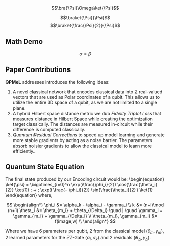 

$$\newcommand{\ket}[1]{\left|{#1}\right\rangle}$$
$$\newcommand{\bra}[1]{\left\langle{#1}\right|}$$
$$\bra{\Psi}\Omega\ket{\Psi}$$

$$\newcommand{\braket}[2]{\left\langle{#1}\middle|{#2}\right\rangle}$$
$$\braket{\Psi}{\Psi}$$
$$\braket{\frac{\Psi}{2}}{\Psi}$$

## Math Demo
$$ \alpha = \beta $$

## Paper Contributions
**QPMeL** addresses introduces the following ideas: 
1. A novel classical network that encodes classical data into 2 real-valued vectors that are used as Polar coordinates of a qubit. This allows us to utilize the entire 3D space of a qubit, as we are not limited to a single plane.
2. A hybrid Hilbert space distance metric we dub *Fidelity Triplet Loss* that measures distance in Hilbert Space while creating the optimization target classically. The distances are measured in-circuit while their difference is computed classically.
3. *Quantum Residual Corrections* to speed up model learning and generate more stable gradients by acting as a noise barrier. The parameters absorb noisier gradients to allow the classical model to learn more efficiently.


## Quantum State Equation

The final state produced by our Encoding circuit would be:
\begin{equation}
   \ket{\psi} = \bigotimes_{i=0}^n \exp(i\frac{\phi_i}{2}) \cos{\frac{\theta_i}{2}} \ket{0} \; + \; \exp(i \frac{- \phi_i}{2}) \sin{\frac{\theta_i}{2}} \ket{1} 
\end{equation}
where,

$$
\begin{align*}
    \phi_i &= \alpha_k - \alpha_i - \gamma_i \\
    k &= (n+i)\mod (n+1) 
    \theta_i &= \theta_{m_i} + \theta_{\Delta_i} \quad | \quad \gamma_i = \gamma_{m_i} + \gamma_{\Delta_i} \\
    \theta_{m_i}, \gamma_{m_i} &= f(image,w) \\
\end{align*}
$$

Where we have 6 parameters per qubit, 2 from the classical model ($\theta_m,\gamma_m$), 2 learned parameters for the $ZZ$-Gate ($\alpha_i,\alpha_k$) and 2 residuals ($\theta_{\Delta},\gamma_{\Delta}$).